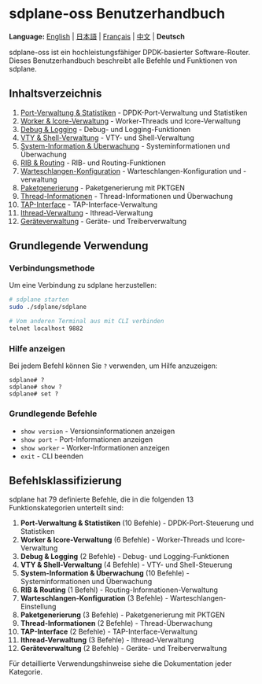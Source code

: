 # sdplane-oss Benutzerhandbuch

**Language:** [English](../README.md) | [日本語](../ja/README.md) | [Français](../fr/README.md) | [中文](../zh/README.md) | **Deutsch**

sdplane-oss ist ein hochleistungsfähiger DPDK-basierter Software-Router. Dieses Benutzerhandbuch beschreibt alle Befehle und Funktionen von sdplane.

## Inhaltsverzeichnis

1. [Port-Verwaltung & Statistiken](port-management.md) - DPDK-Port-Verwaltung und Statistiken
2. [Worker & lcore-Verwaltung](worker-management.md) - Worker-Threads und lcore-Verwaltung
3. [Debug & Logging](debug-logging.md) - Debug- und Logging-Funktionen
4. [VTY & Shell-Verwaltung](vty-shell.md) - VTY- und Shell-Verwaltung
5. [System-Information & Überwachung](system-monitoring.md) - Systeminformationen und Überwachung
6. [RIB & Routing](routing.md) - RIB- und Routing-Funktionen
7. [Warteschlangen-Konfiguration](queue-configuration.md) - Warteschlangen-Konfiguration und -verwaltung
8. [Paketgenerierung](packet-generation.md) - Paketgenerierung mit PKTGEN
9. [Thread-Informationen](thread-information.md) - Thread-Informationen und Überwachung
10. [TAP-Interface](tap-interface.md) - TAP-Interface-Verwaltung
11. [lthread-Verwaltung](lthread-management.md) - lthread-Verwaltung
12. [Geräteverwaltung](device-management.md) - Geräte- und Treiberverwaltung

## Grundlegende Verwendung

### Verbindungsmethode

Um eine Verbindung zu sdplane herzustellen:

```bash
# sdplane starten
sudo ./sdplane/sdplane

# Vom anderen Terminal aus mit CLI verbinden
telnet localhost 9882
```

### Hilfe anzeigen

Bei jedem Befehl können Sie `?` verwenden, um Hilfe anzuzeigen:

```
sdplane# ?
sdplane# show ?
sdplane# set ?
```

### Grundlegende Befehle

- `show version` - Versionsinformationen anzeigen
- `show port` - Port-Informationen anzeigen
- `show worker` - Worker-Informationen anzeigen
- `exit` - CLI beenden

## Befehlsklassifizierung

sdplane hat 79 definierte Befehle, die in die folgenden 13 Funktionskategorien unterteilt sind:

1. **Port-Verwaltung & Statistiken** (10 Befehle) - DPDK-Port-Steuerung und Statistiken
2. **Worker & lcore-Verwaltung** (6 Befehle) - Worker-Threads und lcore-Verwaltung
3. **Debug & Logging** (2 Befehle) - Debug- und Logging-Funktionen
4. **VTY & Shell-Verwaltung** (4 Befehle) - VTY- und Shell-Steuerung
5. **System-Information & Überwachung** (10 Befehle) - Systeminformationen und Überwachung
6. **RIB & Routing** (1 Befehl) - Routing-Informationen-Verwaltung
7. **Warteschlangen-Konfiguration** (3 Befehle) - Warteschlangen-Einstellung
8. **Paketgenerierung** (3 Befehle) - Paketgenerierung mit PKTGEN
9. **Thread-Informationen** (2 Befehle) - Thread-Überwachung
10. **TAP-Interface** (2 Befehle) - TAP-Interface-Verwaltung
11. **lthread-Verwaltung** (3 Befehle) - lthread-Verwaltung
12. **Geräteverwaltung** (2 Befehle) - Geräte- und Treiberverwaltung

Für detaillierte Verwendungshinweise siehe die Dokumentation jeder Kategorie.